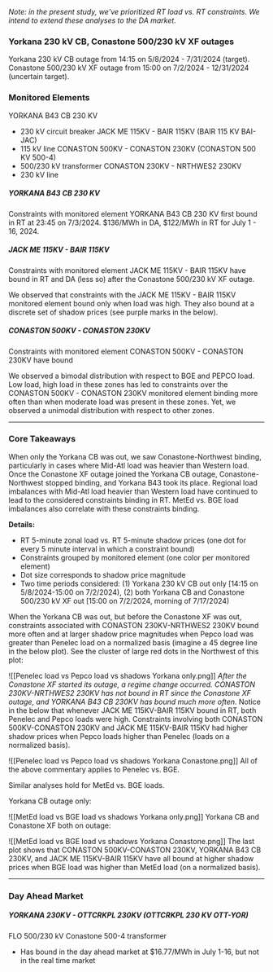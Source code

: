 *Note: in the present study, we've prioritized RT load vs. RT constraints. We intend to extend these analyses to the DA market.*
### Yorkana 230 kV CB, Conastone 500/230 kV XF outages
Yorkana 230 kV CB outage from 14:15 on 5/8/2024 - 7/31/2024 (target).
Conastone 500/230 kV XF outage from 15:00 on 7/2/2024 - 12/31/2024 (uncertain target).
### Monitored Elements
YORKANA B43 CB 230 KV
- 230 kV circuit breaker
JACK ME 115KV - BAIR 115KV (BAIR 115 KV BAI-JAC)
 - 115 kV line
CONASTON 500KV - CONASTON 230KV (CONASTON 500 KV 500-4)
 - 500/230 kV transformer
 CONASTON 230KV - NRTHWES2 230KV
- 230 kV line
##### YORKANA B43 CB 230 KV
Constraints with monitored element YORKANA B43 CB 230 KV first bound in RT at 23:45 on 7/3/2024. $136/MWh in DA, $122/MWh in RT for July 1 - 16, 2024.
##### JACK ME 115KV - BAIR 115KV
Constraints with monitored element JACK ME 115KV - BAIR 115KV have bound in RT and DA (less so) after the Conastone 500/230 kV XF outage.

We observed that constraints with the JACK ME 115KV - BAIR 115KV monitored element bound only when load was high. They also bound at a discrete set of shadow prices (see purple marks in the below).
##### CONASTON 500KV - CONASTON 230KV
Constraints with monitored element CONASTON 500KV - CONASTON 230KV have bound 

We observed a bimodal distribution with respect to BGE and PEPCO load. Low load, high load in these zones has led to constraints over the CONASTON 500KV - CONASTON 230KV monitored element binding more often than when moderate load was present in these zones. Yet, we observed a unimodal distribution with respect to other zones.

---
### Core Takeaways
When only the Yorkana CB was out, we saw Conastone-Northwest binding, particularly in cases where Mid-Atl load was heavier than Western load. Once the Conastone XF outage joined the Yorkana CB outage, Conastone-Northwest stopped binding, and Yorkana B43 took its place. Regional load imbalances with Mid-Atl load heavier than Western load have continued to lead to the considered constraints binding in RT. MetEd vs. BGE load imbalances also correlate with these constraints binding.

**Details:**

- RT 5-minute zonal load vs. RT 5-minute shadow prices (one dot for every 5 minute interval in which a constraint bound)
- Constraints grouped by monitored element (one color per monitored element)
- Dot size corresponds to shadow price magnitude
- Two time periods considered: (1) Yorkana 230 kV CB out only [14:15 on 5/8/2024-15:00 on 7/2/2024), (2) both Yorkana CB and Conastone 500/230 kV XF out [15:00 on 7/2/2024, morning of 7/17/2024)

When the Yorkana CB was out, but before the Conastone XF was out, constraints associated with CONASTON 230KV-NRTHWES2 230KV bound more often and at larger shadow price magnitudes when Pepco load was greater than Penelec load on a normalized basis (imagine a 45 degree line in the below plot). See the cluster of large red dots in the Northwest of this plot:

![[Penelec load vs Pepco load vs shadows Yorkana only.png]]
_After the Conastone XF started its outage, a regime change occurred. CONASTON 230KV-NRTHWES2 230KV has not bound in RT since the Conastone XF outage, and YORKANA B43 CB 230KV has bound much more often._ Notice in the below that whenever JACK ME 115KV-BAIR 115KV bound in RT, both Penelec and Pepco loads were high. Constraints involving both CONASTON 500KV-CONASTON 230KV and JACK ME 115KV-BAIR 115KV had higher shadow prices when Pepco loads higher than Penelec (loads on a normalized basis).

![[Penelec load vs Pepco load vs shadows Yorkana Conastone.png]]
All of the above commentary applies to Penelec vs. BGE.

Similar analyses hold for MetEd vs. BGE loads.

Yorkana CB outage only:

![[MetEd load vs BGE load vs shadows Yorkana only.png]]
Yorkana CB and Conastone XF both on outage:

![[MetEd load vs BGE load vs shadows Yorkana Conastone.png]]
The last plot shows that CONASTON 500KV-CONASTON 230KV, YORKANA B43 CB 230KV, and JACK ME 115KV-BAIR 115KV have all bound at higher shadow prices when BGE load was higher than MetEd load (on a normalized basis).

---
### Day Ahead Market
##### YORKANA 230KV - OTTCRKPL 230KV (OTTCRKPL 230 KV OTT-YOR)
FLO 500/230 kV Conastone 500-4 transformer
- Has bound in the day ahead market at $16.77/MWh in July 1-16, but not in the real time market

